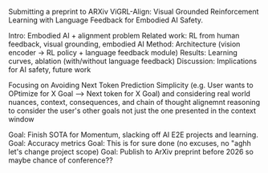 Submitting a preprint to ARXiv ViGRL-Align: Visual Grounded Reinforcement Learning with Language Feedback for Embodied AI Safety. 

Intro: Embodied AI + alignment problem
Related work: RL from human feedback, visual grounding, embodied AI
Method: Architecture (vision encoder → RL policy + language feedback module)
Results: Learning curves, ablation (with/without language feedback)
Discussion: Implications for AI safety, future work

Focusing on Avoiding Next Token Prediction Simplicity (e.g. User wants to OPtimize for X Goal --> Next token for X Goal) and considering real world nuances, context, consequences, and chain of thought alignemnt reasoning to consider the user's other goals not just the one presented in the context window

Goal: Finish SOTA for Momentum, slacking off AI E2E projects and learning.
Goal: Accuracy metrics
Goal: This is for sure done (no excuses, no "aghh let's change project scope)
Goal: Publish to ArXiv preprint before 2026 so maybe chance of conference?? 
